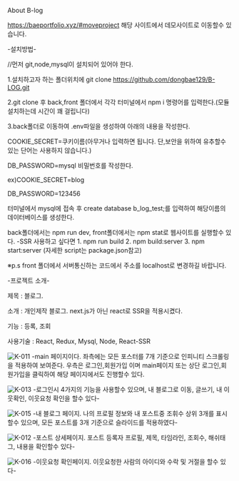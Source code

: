 About B-log

https://baeportfolio.xyz/#moveproject 해당 사이트에서 데모사이트로 이동할수 있습니다.

-설치방법-

//먼저 git,node,mysql이 설치되어 있어야 한다.

1.설치하고자 하는 폴더위치에 git clone https://github.com/dongbae129/B-LOG.git

2.git clone 후 back,front 폴더에서 각각 터미널에서 npm i 명령어를 입력한다.(모듈 설치하는데 시간이 꽤 걸립니다)

3.back폴더로 이동하여 .env파일을 생성하여 아래의 내용을 작성한다.


COOKIE_SECRET=쿠키이름(아무거나 입력하면 됩니다. 단,보안을 위하여 유추할수 있는 단어는 사용하지 않습니다.)

DB_PASSWORD=mysql 비밀번호를 작성한다.

ex)COOKIE_SECRET=blog

DB_PASSWORD=123456

터미널에서 mysql에 접속 후 create database b_log_test;를 입력하여 해당이름의 데이터베이스를 생성한다.

back폴더에서는 npm run dev, front폴더에서는 npm stat로 웹사이트를 실행할수 있다.
-SSR 사용하고 싶다면 1. npm run build  2. npm build:server  3. npm start:server
(자세한 script는 package.json참고)

※p.s front 폴더에서 서버통신하는 코드에서 주소를 localhost로 변경하길 바랍니다.

-프로젝트 소개-

제목 : 블로그.

소개 : 개인제작 블로그. next.js가 아닌 react로 SSR을 적용시켰다.

기능 : 등록, 조회

사용기술 : React, Redux, Mysql, Node, React-SSR




![K-011](https://user-images.githubusercontent.com/36911316/113403907-53a2c400-93e2-11eb-9ab0-d8848c379585.png)
-main 페이지이다. 좌측에는 모든 포스터를 7개 기준으로 인피니티 스크롤링을 적용하여 보여준다.
우측은 로그인,회원가입 이며 main페이지 또는 상단 로그인,회원가입을 클릭하여 해당 페이지에서도 진행할수 있다.


![K-013](https://user-images.githubusercontent.com/36911316/113405541-f8260580-93e4-11eb-8d9a-60e83b9daa41.png)
-로그인시 4가지의 기능을 사용할수 있으며, 내 블로그로 이동, 글쓰기, 내 이웃확인, 이웃요청 확인을 할수 있다-


![K-015](https://user-images.githubusercontent.com/36911316/113405843-7387b700-93e5-11eb-920a-b804f6a4e96b.png)
-내 블로그 페이지. 나의 프로필 정보와 내 포스트중 조휘수 상위 3개를 표시할수 있으며, 모든 포스트를 3개 기준으로 슬라이드를 적용하였다-

![K-012](https://user-images.githubusercontent.com/36911316/113404334-f65b4280-93e2-11eb-92d9-01341b76ef2a.png)
-포스트 상세페이지. 포스트 등록자 프로필, 제목, 타임라인, 조회수, 해쉬태그, 내용을 확인할수 있다-


![K-016](https://user-images.githubusercontent.com/36911316/113405689-2f94b200-93e5-11eb-9a0b-f82608509880.png)
-이웃요청 확인페이지. 이웃요청한 사람의 아이디와 수락 및 거절을 할수 있다-





